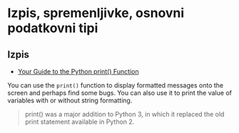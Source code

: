 # Izpis, spremenljivke, osnovni podatkovni tipi	

## Izpis
- [Your Guide to the Python print() Function](https://realpython.com/python-print/)

You can use the `print()` function to display formatted messages onto the screen and perhaps find some bugs. You can also use it to print the value of variables with or without string formatting.

> print() was a major addition to Python 3, in which it replaced the old print statement available in Python 2.

